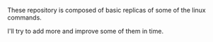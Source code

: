 These repository is composed of basic replicas of some of the linux commands.

I'll try to add more and improve some of them in time.